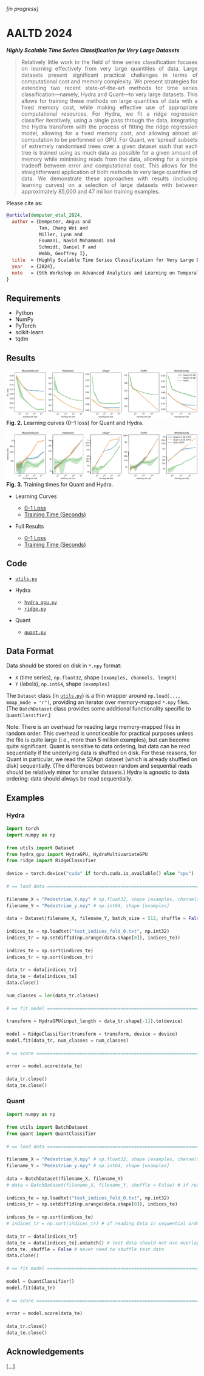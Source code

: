 *[in progress]*

# AALTD 2024

***Highly Scalable Time Series Classification for Very Large Datasets***

> <div align="justify">Relatively little work in the field of time series classification focuses on learning effectively from very large quantities of data. Large datasets present significant practical challenges in terms of computational cost and memory complexity. We present strategies for extending two recent state-of-the-art methods for time series classification&mdash;namely, Hydra and Quant&mdash;to very large datasets. This allows for training these methods on large quantities of data with a fixed memory cost, while making effective use of appropriate computational resources. For Hydra, we fit a ridge regression classifier iteratively, using a single pass through the data, integrating the Hydra transform with the process of fitting the ridge regression model, allowing for a fixed memory cost, and allowing almost all computation to be performed on GPU. For Quant, we ‘spread’ subsets of extremely randomised trees over a given dataset such that each tree is trained using as much data as possible for a given amount of memory while minimising reads from the data, allowing for a simple tradeoff between error and computational cost. This allows for the straightforward application of both methods to very large quantities of data. We demonstrate these approaches with results (including learning curves) on a selection of large datasets with between approximately 85,000 and 47 million training examples.</div>

Please cite as:

```bibtex
@article{dempster_etal_2024,
  author = {Dempster, Angus and
            Tan, Chang Wei and
            Miller, Lynn and
            Foumani, Navid Mohammadi and
            Schmidt, Daniel F and
            Webb, Geoffrey I},
  title  = {Highly Scalable Time Series Classification for Very Large Datasets},
  year   = {2024},
  note   = {9th Workshop on Advanced Analytics and Learning on Temporal Data}
}
```

## Requirements

* Python
* NumPy
* PyTorch
* scikit-learn
* tqdm

## Results

![Fig. 2](./figs/fig02.jpg)
**Fig. 2.** Learning curves (0&ndash;1 loss) for Quant and Hydra.

![Fig. 3](./figs/fig03.jpg)
**Fig. 3.**  Training times for Quant and Hydra.

* Learning Curves
    * [0&ndash;1 Loss](./results/lc_error.csv)
    * [Training Time (Seconds)](./results/lc_time.csv)

* Full Results
    * [0&ndash;1 Loss](./results/results_error.csv)
    * [Training Time (Seconds)](./results/results_time.csv)

## Code

* [`utils.py`](./code/utils.py)

* Hydra
    * [`hydra_gpu.py`](./code/hydra_gpu.py)
    * [`ridge.py`](./code/ridge.py)

* Quant
    * [`quant.py`](./code/quant.py)

## Data Format

Data should be stored on disk in `*.npy` format:
* `X` (time series), `np.float32`, shape `[examples, channels, length]`
* `Y` (labels), `np.int64`, shape `[examples]`

The `Dataset` class (in [`utils.py`](./code/utils.py)) is a thin wrapper around `np.load(..., mmap_mode = "r")`, providing an iterator over memory-mapped `*.npy` files.  (The `BatchDataset` class provides some additional functionality specific to `QuantClassifier`.)

Note: There is an overhead for reading large memory-mapped files in random order.  This overhead is unnoticeable for practical purposes unless the file is quite large (i.e., more than 5 million examples), but can become quite significant.  Quant is sensitive to data ordering, but data can be read sequentially if the underlying data is shuffled on disk.  For these reasons, for Quant in particular, we read the S2Agri dataset (which is already shuffled on disk) sequentially.  (The differences between random and sequential reads should be relatively minor for smaller datasets.)  Hydra is agnostic to data ordering: data should always be read sequentially.

## Examples

### Hydra

```python
import torch
import numpy as np

from utils import Dataset
from hydra_gpu import HydraGPU, HydraMultivariateGPU
from ridge import RidgeClassifier

device = torch.device("cuda" if torch.cuda.is_available() else "cpu")

# == load data =================================================================

filename_X = "Pedestrian_X.npy" # np.float32, shape [examples, channels, length]
filename_Y = "Pedestrian_y.npy" # np.int64, shape [examples]

data = Dataset(filename_X, filename_Y, batch_size = 512, shuffle = False)

indices_te = np.loadtxt("test_indices_fold_0.txt", np.int32)
indices_tr = np.setdiff1d(np.arange(data.shape[0]), indices_te))

indices_te = np.sort(indices_te)
indices_tr = np.sort(indices_tr)

data_tr = data[indices_tr]
data_te = data[indices_te]
data.close()

num_classes = len(data_tr.classes)

# == fit model =================================================================

transform = HydraGPU(input_length = data_tr.shape[-1]).to(device)

model = RidgeClassifier(transform = transform, device = device)
model.fit(data_tr, num_classes = num_classes)

# == score =====================================================================

error = model.score(data_te)

data_tr.close()
data_te.close()
```

### Quant

```python
import numpy as np

from utils import BatchDataset
from quant import QuantClassifier

# == load data =================================================================

filename_X = "Pedestrian_X.npy" # np.float32, shape [examples, channels, length]
filename_Y = "Pedestrian_y.npy" # np.int64, shape [examples]

data = BatchDataset(filename_X, filename_Y)
# data = BatchDataset(filename_X, filename_Y, shuffle = False) # if reading data in sequential order

indices_te = np.loadtxt("test_indices_fold_0.txt", np.int32)
indices_tr = np.setdiff1d(np.arange(data.shape[0]), indices_te)

indices_te = np.sort(indices_te)
# indices_tr = np.sort(indices_tr) # if reading data in sequential order

data_tr = data[indices_tr]
data_te = data[indices_te].unbatch() # test data should not use overlapping batches
data_te._shuffle = False # never need to shuffle test data
data.close()

# == fit model =================================================================

model = QuantClassifier()
model.fit(data_tr)

# == score =====================================================================

error = model.score(data_te)

data_tr.close()
data_te.close()
```

## Acknowledgements

[...]